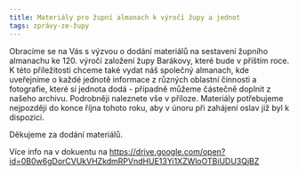 ```yaml
---
title: Materiály pro župní almanach k výročí župy a jednot
tags: zprávy-ze-župy
---
```


Obracíme se na Vás s výzvou o dodání materiálů na sestavení župního almanachu ke 120. výročí založení župy Barákovy, které bude v příštím roce. K této příležitosti chceme také vydat náš společný almanach, kde uveřejníme o každé jednotě informace z různých oblastní činnosti a fotografie, které si jednota dodá - případně můžeme částečně doplnit z našeho archivu. Podrobněji naleznete vše v příloze. Materiály potřebujeme nejpozději do konce října tohoto roku, aby v únoru při zahájení oslav již byl k dispozici.

Děkujeme za dodání materiálů.

Více info na v dokuentu na <https://drive.google.com/open?id=0B0w6gDorCVUkVHZkdmRPVndHUE13Yi1XZWloOTBiUDU3QjBZ>